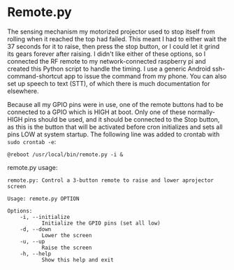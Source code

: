 # Remote.py

The sensing mechanism my motorized projector used to stop itself from rolling when it reached the top had failed. This meant I had to either wait the 37 seconds for it to raise, then press the stop button, or I could let it grind its gears forever after raising. I didn't like either of these options, so I connected the RF remote to my network-connected raspberry pi and created this Python script to handle the timing. I use a generic Android ssh-command-shortcut app to issue the command from my phone. You can also set up speech to text (STT), of which there is much documentation for elsewhere.

Because all my GPIO pins were in use, one of the remote buttons had to be connected to a GPIO which is HIGH at boot. Only one of these normally-HIGH pins should be used, and it should be connected to the Stop button, as this is the button that will be activated before cron initializes and sets all pins LOW at system startup. The following line was added to crontab with `sudo crontab -e`:

`@reboot /usr/local/bin/remote.py -i &`

remote.py usage:

```
remote.py: Control a 3-button remote to raise and lower aprojector screen

Usage: remote.py OPTION

Options:
    -i, --initialize
           Initialize the GPIO pins (set all low)
    -d, --down
           Lower the screen
    -u, --up
           Raise the screen
    -h, --help
           Show this help and exit
```